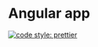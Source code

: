 # Angular app

[![code style: prettier](https://img.shields.io/badge/code_style-prettier-ff69b4.svg?style=flat-square)](https://github.com/prettier/prettier)
